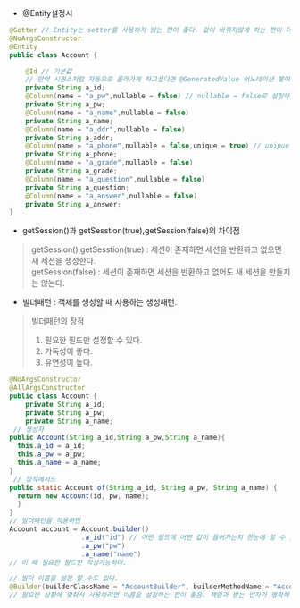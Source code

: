* @Entity설정시
```java
@Getter // Entity는 setter를 사용하지 않는 편이 좋다. 값이 바뀌지않게 하는 편이 더 나음.
@NoArgsConstructor
@Entity
public class Account {

    @Id // 기본값 
    // 만약 시퀀스처럼 자동으로 올라가게 하고싶다면 @GeneratedValue 어노테이션 붙여야함.
    private String a_id;
    @Column(name = "a_pw",nullable = false) // nullable = false로 설정하면 null은 들어갈 수 없음.
    private String a_pw;
    @Column(name = "a_name",nullable = false)
    private String a_name;
    @Column(name = "a_ddr",nullable = false)
    private String a_addr;
    @Column(name = "a_phone",nullable = false,unique = true) // unipue = true 로 설정하면 유일한 값만 등록가능.
    private String a_phone;
    @Column(name = "a_grade",nullable = false)
    private String a_grade;
    @Column(name = "a_question",nullable = false)
    private String a_question;
    @Column(name = "a_answer",nullable = false)
    private String a_answer;
}
```

* getSession()과 getSesstion(true),getSession(false)의 차이점     
> getSession(),getSesstion(true) : 세션이 존재하면 세션을 반환하고 없으면 새 세션을 생성한다.    
> getSession(false) : 세션이 존재하면 세션을 반환하고 없어도 새 세션을 만들지는 않는다.   

* 빌더패턴
: 객체를 생성할 때 사용하는 생성패턴.   
> 빌더패턴의 장점   
> 1. 필요한 필드만 설정할 수 있다.
> 2. 가독성이 좋다.
> 3. 유연성이 높다.
```java
@NoArgsConstructor 
@AllArgsConstructor
public class Account {
    private String a_id;
    private String a_pw;
    private String a_name;
 // 생성자
public Account(String a_id,String a_pw,String a_name){
  this.a_id = a_id;
  this.a_pw = a_pw;
  this.a_name = a_name;
}
 // 정적메서드
public static Account of(String a_id, String a_pw, String a_name) { 
  return new Account(id, pw, name); 
  }
}
// 빌더패턴을 적용하면
Account account = Account.builder()
                  .a_id("id") // 어떤 필드에 어떤 값이 들어가는지 한눈에 알 수 있다. -> 가독성 좋음.
                  .a_pw("pw")
                  .a_name("name")
// 이 때 필요한 필드만 작성가능하다.

// 빌더 이름을 설정 할 수도 있다.
@Builder(builderClassName = "AccountBuilder", builderMethodName = "AccountBuilder") 
// 필요한 상황에 맞춰서 사용하려면 이름을 설정하는 편이 좋음. 책임과 받는 인자가 명확해짐.
```




